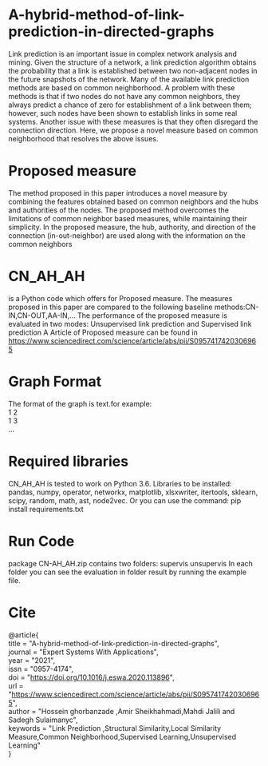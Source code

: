 # A-hybrid-method-of-link-prediction-in-directed-graphs
Link prediction is an important issue in complex network analysis and mining. Given the structure of a network, a
link prediction algorithm obtains the probability that a link is established between two non-adjacent nodes in the
future snapshots of the network. Many of the available link prediction methods are based on common neighborhood.
A problem with these methods is that if two nodes do not have any common neighbors, they always
predict a chance of zero for establishment of a link between them; however, such nodes have been shown to
establish links in some real systems. Another issue with these measures is that they often disregard the
connection direction. Here, we propose a novel measure based on common neighborhood that resolves the above
issues.
# Proposed measure
The method proposed in this paper introduces a novel measure by
combining the features obtained based on common neighbors and the
hubs and authorities of the nodes. The proposed method overcomes the
limitations of common neighbor based measures, while maintaining
their simplicity. In the proposed measure, the hub, authority, and direction
of the connection (in-out-neighbor) are used along with the information
on the common neighbors
 # CN_AH_AH
 is a Python code which offers for Proposed measure. 
The measures proposed in this paper are compared to the following baseline methods:CN-IN,CN-OUT,AA-IN,...
The performance of the proposed measure is evaluated in two modes: Unsupervised link prediction and Supervised link prediction
A Article of  Proposed measure can be found in https://www.sciencedirect.com/science/article/abs/pii/S0957417420306965
# Graph Format
The format of the graph is text.for example:                                                                                                                                        
1 2                                                                                                                                                                                  
1 3                                                                                                                                                                                  
...
# Required libraries
CN_AH_AH is tested to work on Python 3.6.
Libraries to be installed:
pandas,
numpy,
operator,
networkx,
matplotlib,
xlsxwriter,
itertools,
sklearn, 
scipy,
random,
math,
ast,
node2vec.
Or you can use the command:
pip install requirements.txt
# Run Code
package CN-AH_AH.zip contains two folders:                                                                                                                                          supervis                                                                                                                                                                            unsupervis                                                                                                                                                                          In each folder you can see the evaluation in folder result by running the example file.
# Cite
@article{                                                                                                                                                                           
    title = "A-hybrid-method-of-link-prediction-in-directed-graphs",                                                                                                                
    journal = "Expert Systems With Applications",                                                                                                                                    
    year = "2021",                                                                                                                                                                  
    issn = "0957-4174",                                                                                                                                                              
    doi = "https://doi.org/10.1016/j.eswa.2020.113896",                                                                                                                              
    url = "https://www.sciencedirect.com/science/article/abs/pii/S0957417420306965",                                                                                                 
    author = "Hossein ghorbanzade ,Amir Sheikhahmadi,Mahdi Jalili and Sadegh Sulaimanyc",                                                                                            
    keywords = "Link Prediction ,Structural Similarity,Local Similarity Measure,Common Neighborhood,Supervised Learning,Unsupervised Learning"                                       
}
